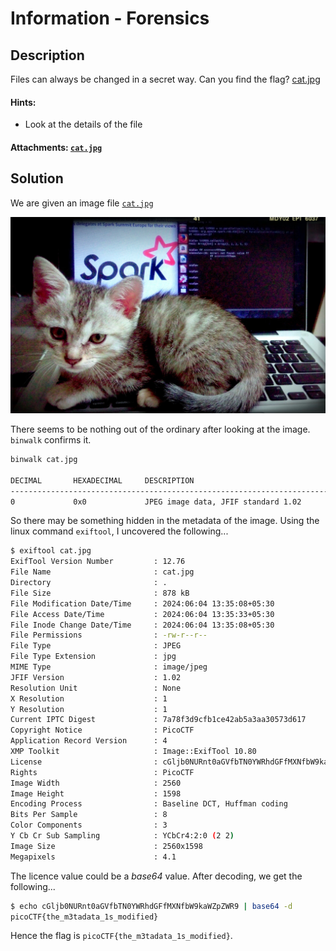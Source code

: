 # Information - Forensics

## Description

Files can always be changed in a secret way. Can you find the flag? [cat.jpg](./cat.jpg)

#### Hints:

- Look at the details of the file

#### Attachments: [`cat.jpg`](./cat.jpg)

## Solution

We are given an image file [`cat.jpg`](./cat.jpg)

![cat.jpg](./cat.jpg)

There seems to be nothing out of the ordinary after looking at the image. `binwalk` confirms it.

```bash
binwalk cat.jpg

DECIMAL       HEXADECIMAL     DESCRIPTION
--------------------------------------------------------------------------------
0             0x0             JPEG image data, JFIF standard 1.02
```

So there may be something hidden in the metadata of the image. Using the linux command `exiftool`, I uncovered the following...

```bash
$ exiftool cat.jpg 
ExifTool Version Number         : 12.76
File Name                       : cat.jpg
Directory                       : .
File Size                       : 878 kB
File Modification Date/Time     : 2024:06:04 13:35:08+05:30
File Access Date/Time           : 2024:06:04 13:35:33+05:30
File Inode Change Date/Time     : 2024:06:04 13:35:08+05:30
File Permissions                : -rw-r--r--
File Type                       : JPEG
File Type Extension             : jpg
MIME Type                       : image/jpeg
JFIF Version                    : 1.02
Resolution Unit                 : None
X Resolution                    : 1
Y Resolution                    : 1
Current IPTC Digest             : 7a78f3d9cfb1ce42ab5a3aa30573d617
Copyright Notice                : PicoCTF
Application Record Version      : 4
XMP Toolkit                     : Image::ExifTool 10.80
License                         : cGljb0NURnt0aGVfbTN0YWRhdGFfMXNfbW9kaWZpZWR9
Rights                          : PicoCTF
Image Width                     : 2560
Image Height                    : 1598
Encoding Process                : Baseline DCT, Huffman coding
Bits Per Sample                 : 8
Color Components                : 3
Y Cb Cr Sub Sampling            : YCbCr4:2:0 (2 2)
Image Size                      : 2560x1598
Megapixels                      : 4.1
```

The licence value could be a *base64* value. After decoding, we get the following...

```bash
$ echo cGljb0NURnt0aGVfbTN0YWRhdGFfMXNfbW9kaWZpZWR9 | base64 -d
picoCTF{the_m3tadata_1s_modified}
```

Hence the flag is `picoCTF{the_m3tadata_1s_modified}`.
